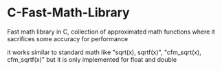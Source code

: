 # C-Fast-Math-Library
Fast math library in C, collection of approximated math functions where it sacrifices some accuracy for performance

it works similar to standard math like "sqrt(x), sqrtf(x)", "cfm_sqrt(x), cfm_sqrtf(x)"
but it is only implemented for float and double



